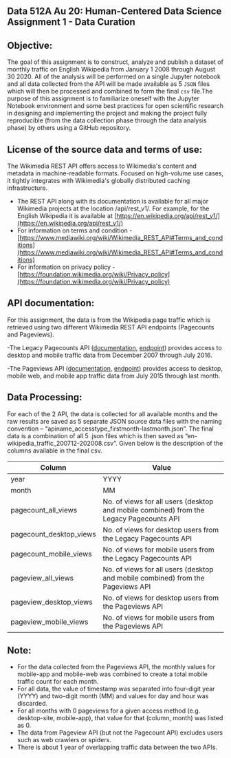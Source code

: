 ## Data 512A Au 20: Human-Centered Data Science Assignment 1 - Data Curation

## Objective:

The goal of this assignment is to construct, analyze and publish a dataset of monthly traffic on English Wikipedia from January 1 2008 through August 30 2020. All of the analysis will be performed on a single Jupyter notebook and all data collected from the API will be made available as 5 `JSON` files which will then be processed and combined to form the final `csv` file.The purpose of this assignment is to familiarize oneself with the Jupyter Notebook environment and some best practices for open scientific research in designing and implementing the project and making the project fully reproducible (from the data collection phase through the data analysis phase) by others using a GitHub repository.

## License of the source data and terms of use:

The Wikimedia REST API offers access to Wikimedia's content and metadata in machine-readable formats. Focused on high-volume use cases, it tightly integrates with Wikimedia's globally distributed caching infrastructure.

- The REST API along with its documentation is available for all major Wikimedia projects at the location /api/rest_v1/. For example, for the English Wikipedia it is available at [https://en.wikipedia.org/api/rest_v1/](https://en.wikipedia.org/api/rest_v1/)
- For information on terms and condition - [https://www.mediawiki.org/wiki/Wikimedia_REST_API#Terms_and_conditions](https://www.mediawiki.org/wiki/Wikimedia_REST_API#Terms_and_conditions)
- For information on privacy policy - [https://foundation.wikimedia.org/wiki/Privacy_policy](https://foundation.wikimedia.org/wiki/Privacy_policy)

## API documentation:

For this assignment, the data is from the Wikipedia page traffic which is retrieved using two different Wikimedia REST API endpoints (Pagecounts and Pageviews).

-The Legacy Pagecounts API ([documentation](https://wikitech.wikimedia.org/wiki/Analytics/AQS/Legacy_Pagecounts), [endpoint](https://wikimedia.org/api/rest_v1/#/Pagecounts_data_(legacy)/get_metrics_legacy_pagecounts_aggregate_project_access_site_granularity_start_end)) provides access to desktop and mobile traffic data from December 2007 through July 2016.

-The Pageviews API ([documentation](https://wikitech.wikimedia.org/wiki/Analytics/AQS/Pageviews), [endpoint](https://wikimedia.org/api/rest_v1/#/Pageviews_data/get_metrics_pageviews_aggregate_project_access_agent_granularity_start_end)) provides access to desktop, mobile web, and mobile app traffic data from July 2015 through last month.

## Data Processing:

For each of the 2 API, the data is collected for all available months and the raw results are saved as 5 separate JSON source data files with the naming convention – “apiname_accesstype_firstmonth-lastmonth.json”. The final data is a combination of all 5 .json files which is then saved as “en-wikipedia_traffic_200712-202008.csv”. Given below is the description of the columns available in the final csv.

| Column | Value |
| ------ | ----- |
| year | YYYY |
| month |	MM |
| pagecount_all_views |	No. of views for all users (desktop and mobile combined) from the Legacy Pagecounts API |
| pagecount_desktop_views | No. of views for desktop users from the Legacy Pagecounts API |	
| pagecount_mobile_views | No. of views for mobile users from the Legacy Pagecounts API |
| pageview_all_views | No. of views for all users (desktop and mobile combined) from the Pageviews API |
| pageview_desktop_views | No. of views for desktop users from the Pageviews API |
| pageview_mobile_views | No. of views for mobile users from the Pageviews API |

## Note:

- For the data collected from the Pageviews API, the monthly values for mobile-app and mobile-web was combined to create a total mobile traffic count for each month.
- For all data, the value of timestamp was separated into four-digit year (YYYY) and two-digit month (MM) and values for day and hour was discarded.
- For all months with 0 pageviews for a given access method (e.g. desktop-site, mobile-app), that value for that (column, month) was listed as 0.
- The data from Pageview API (but not the Pagecount API) excludes users such as web crawlers or spiders.
- There is about 1 year of overlapping traffic data between the two APIs.

